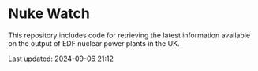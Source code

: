 # Nuke Watch

This repository includes code for retrieving the latest information available on the output of EDF nuclear power plants in the UK.

Last updated: 2024-09-06 21:12